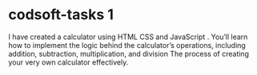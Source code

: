 # codsoft-tasks 1
I have created a calculator using HTML CSS and JavaScript . 
You’ll learn how to implement the logic behind the calculator’s operations, including addition, subtraction, multiplication, and division
The process of creating your very own calculator effectively.
